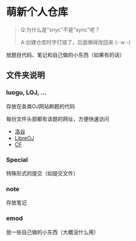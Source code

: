 # 萌新个人仓库

>Q:为什么是"snyc"不是"sync"呢？
>
>A:创建仓库时字打错了，后面懒得改回来 (- w -)

放题目代码、笔记和自己做的小东西（如果有的话）

## 文件夹说明

### luogu, LOJ, ...
存放在各类OJ网站刷题的代码

每份文件头部都有该题的网址，方便快速访问
- [洛谷](https://www.luogu.com.cn/)
- [LibreOJ](https://loj.ac/)
- [CF](https://codeforces.com/)

### Special
特殊形式的提交（如提交文件）

### note
存放笔记

### emod
放一些自己做的小东西（大概没什么用）